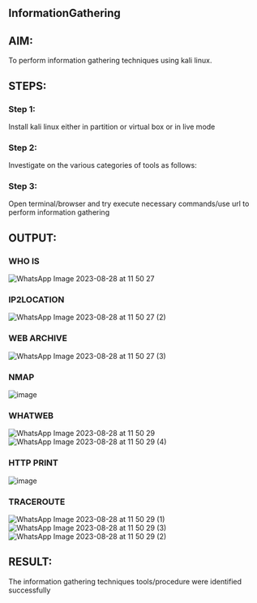 ## InformationGathering
## AIM:
To perform information gathering techniques using kali linux.
## STEPS:
### Step 1:
Install kali linux either in partition or virtual box or in live mode
### Step 2:
Investigate on the various categories of tools as follows:
### Step 3:
Open terminal/browser and try execute necessary commands/use url to perform information gathering

## OUTPUT:
### WHO IS
![WhatsApp Image 2023-08-28 at 11 50 27](https://github.com/Sanjay-2610/InformationGathering/assets/91368803/5d66420b-fe49-42a0-9988-19c6e287a30c)
### IP2LOCATION
![WhatsApp Image 2023-08-28 at 11 50 27 (2)](https://github.com/Sanjay-2610/InformationGathering/assets/91368803/3da248db-3ff8-481c-b11a-49eb33225163)
### WEB ARCHIVE
![WhatsApp Image 2023-08-28 at 11 50 27 (3)](https://github.com/Sanjay-2610/InformationGathering/assets/91368803/bb25ed9e-6ed4-4b96-a879-cbf70f752794)

### NMAP
![image](https://github.com/Sanjay-2610/InformationGathering/assets/91368803/d454468d-f5b5-4d3e-a4f9-9814c5a5ca6f)

### WHATWEB
![WhatsApp Image 2023-08-28 at 11 50 29](https://github.com/Sanjay-2610/InformationGathering/assets/91368803/de960803-5448-4ec7-a88a-5762615387f0)
![WhatsApp Image 2023-08-28 at 11 50 29 (4)](https://github.com/Sanjay-2610/InformationGathering/assets/91368803/0df23e64-3a41-492e-b77c-bc6c04754958)
### HTTP PRINT
![image](https://github.com/Sanjay-2610/InformationGathering/assets/91368803/c09f6081-7227-4fa6-a7f4-ffd1b8efd3f8)
### TRACEROUTE
![WhatsApp Image 2023-08-28 at 11 50 29 (1)](https://github.com/Sanjay-2610/InformationGathering/assets/91368803/f374fb6a-43ee-4279-a17e-69629a693344)
![WhatsApp Image 2023-08-28 at 11 50 29 (3)](https://github.com/Sanjay-2610/InformationGathering/assets/91368803/bae2ab15-9193-4100-861a-870e003278fb)
![WhatsApp Image 2023-08-28 at 11 50 29 (2)](https://github.com/Sanjay-2610/InformationGathering/assets/91368803/94666491-33bb-4b84-aab0-2ba82841b536)


## RESULT:
The information gathering techniques tools/procedure were  identified successfully
